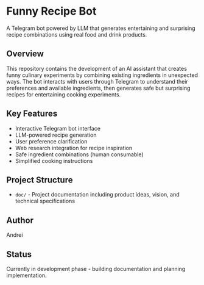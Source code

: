 # Funny Recipe Bot

A Telegram bot powered by LLM that generates entertaining and surprising recipe combinations using real food and drink products.

## Overview

This repository contains the development of an AI assistant that creates funny culinary experiments by combining existing ingredients in unexpected ways. The bot interacts with users through Telegram to understand their preferences and available ingredients, then generates safe but surprising recipes for entertaining cooking experiments.

## Key Features

- Interactive Telegram bot interface
- LLM-powered recipe generation
- User preference clarification
- Web research integration for recipe inspiration
- Safe ingredient combinations (human consumable)
- Simplified cooking instructions

## Project Structure

- `doc/` - Project documentation including product ideas, vision, and technical specifications

## Author

Andrei

## Status

Currently in development phase - building documentation and planning implementation.
